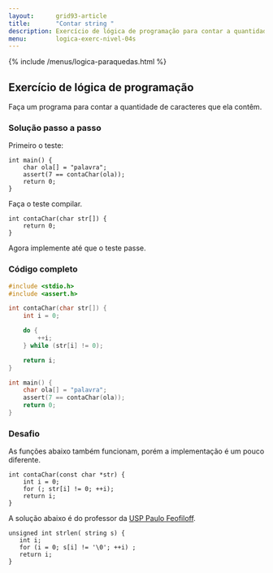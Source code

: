 ```yaml
---
layout:      grid93-article
title:       "Contar string "
description: Exercício de lógica de programação para contar a quantidade de caracteres de uma string qualquer.
menu:        logica-exerc-nivel-04s
---
```


{% include /menus/logica-paraquedas.html %}

Exercício de lógica de programação
---

Faça um programa para contar a quantidade de caracteres que ela contêm.



### Solução passo a passo

Primeiro o teste:

    int main() {
        char ola[] = "palavra";
        assert(7 == contaChar(ola));
        return 0;
    }

Faça o teste compilar.

    int contaChar(char str[]) {
        return 0;
    }

Agora implemente até que o teste passe.


### Código completo

```c
#include <stdio.h>
#include <assert.h>

int contaChar(char str[]) {
    int i = 0;

    do {
        ++i;
    } while (str[i] != 0);

    return i;
}

int main() {
    char ola[] = "palavra";
    assert(7 == contaChar(ola));
    return 0;
}
```


### Desafio

As funções abaixo também funcionam, porém a implementação é um pouco diferente.

    int contaChar(const char *str) {
        int i = 0;
        for (; str[i] != 0; ++i);
        return i;
    }

A solução abaixo é do professor da [USP Paulo Feofiloff](http://www.ime.usp.br/~pf/algoritmos/aulas/bubi2.html "link-externo").

    unsigned int strlen( string s) {
       int i;
       for (i = 0; s[i] != '\0'; ++i) ;
       return i;
    }
